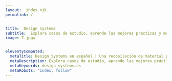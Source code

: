 ```yaml
---
layout: _index.njk
permalink: /


title:  Design systems
subtitle:  Explora casos de estudio, aprende las mejores prácticas y mantente actualizado en este emocionante campo del diseño centrado en los design systems , todo ello en español.
image: 7.jpgx


eleventyComputed:
  metaTitle: Design Systems en español | Una recopilación de material para aprender Design systems
  metaDescription: Explora casos de estudio, aprende las mejores prácticas y mantente actualizado en este emocionante campo del diseño centrado en los design systems.
  metaKeywords: design systems.es
  metaRobots: "index, follow"
---
```

